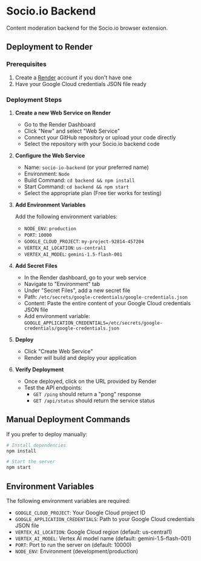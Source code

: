 # Socio.io Backend

Content moderation backend for the Socio.io browser extension.

## Deployment to Render

### Prerequisites

1. Create a [Render](https://render.com) account if you don't have one
2. Have your Google Cloud credentials JSON file ready

### Deployment Steps

1. **Create a new Web Service on Render**

   - Go to the Render Dashboard
   - Click "New" and select "Web Service"
   - Connect your GitHub repository or upload your code directly
   - Select the repository with your Socio.io backend code

2. **Configure the Web Service**

   - Name: `socio-io-backend` (or your preferred name)
   - Environment: `Node`
   - Build Command: `cd backend && npm install`
   - Start Command: `cd backend && npm start`
   - Select the appropriate plan (Free tier works for testing)

3. **Add Environment Variables**

   Add the following environment variables:

   - `NODE_ENV`: `production`
   - `PORT`: `10000`
   - `GOOGLE_CLOUD_PROJECT`: `my-project-92814-457204`
   - `VERTEX_AI_LOCATION`: `us-central1`
   - `VERTEX_AI_MODEL`: `gemini-1.5-flash-001`

4. **Add Secret Files**

   - In the Render dashboard, go to your web service
   - Navigate to "Environment" tab
   - Under "Secret Files", add a new secret file
   - Path: `/etc/secrets/google-credentials/google-credentials.json`
   - Content: Paste the entire content of your Google Cloud credentials JSON file
   - Add environment variable: `GOOGLE_APPLICATION_CREDENTIALS=/etc/secrets/google-credentials/google-credentials.json`

5. **Deploy**

   - Click "Create Web Service"
   - Render will build and deploy your application

6. **Verify Deployment**

   - Once deployed, click on the URL provided by Render
   - Test the API endpoints:
     - `GET /ping` should return a "pong" response
     - `GET /api/status` should return the service status

## Manual Deployment Commands

If you prefer to deploy manually:

```bash
# Install dependencies
npm install

# Start the server
npm start
```

## Environment Variables

The following environment variables are required:

- `GOOGLE_CLOUD_PROJECT`: Your Google Cloud project ID
- `GOOGLE_APPLICATION_CREDENTIALS`: Path to your Google Cloud credentials JSON file
- `VERTEX_AI_LOCATION`: Google Cloud region (default: us-central1)
- `VERTEX_AI_MODEL`: Vertex AI model name (default: gemini-1.5-flash-001)
- `PORT`: Port to run the server on (default: 10000)
- `NODE_ENV`: Environment (development/production)
